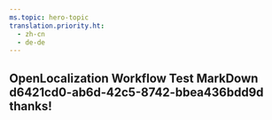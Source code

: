 ```yaml
---
ms.topic: hero-topic
translation.priority.ht: 
  - zh-cn
  - de-de
---
```

## OpenLocalization Workflow Test MarkDown d6421cd0-ab6d-42c5-8742-bbea436bdd9d thanks!

